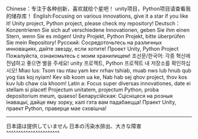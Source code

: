 Chinese：专注于各种创新，喜欢就给个星吧！
unity项目，Python项目请查看我的储存库！
English:Focusing on various innovations, give it a star if you like it!
Unity project, Python project, please check my repository!
Deutsch：Konzentrieren Sie sich auf verschiedene Innovationen, geben Sie ihm einen Stern, wenn Sie es mögen!
Unity Projekt, Python Projekt, bitte überprüfen Sie mein Repository!
Русский: Сосредоточьтесь на различных инновациях, дайте звезду, если хотите! 
 Проект Unity, Python Project Пожалуйста, ознакомьтесь с моим хранилищем!
 조선문/한국어: 각종 혁신에 전념하고 좋으면 별을 주세요!
unity 프로젝트, Python 프로젝트 내 저장소를 확인하십시오!
Miao lus: Tsom rau ntau yam kev nrhav tshiab, muab nws lub hnub qub yog tias koj nyiam!
Kev sib koom ua ke, Nab hab sej qhov project, thov kos kuv lub chaw cia khoom!
Latin a: Focus super diversas innovationes, date ei stellam si placet!
Projectum unitatem, projectum Python, proba depositorium meum, quaeso!
Беларусійская: Сцісніцеся на розныя інавацыі, дайце яму зорку, калі гэта вам падабаецца!
Праект Unity, праект Python, праверце мае сховішча!
______________________
日本語は提供していません
日本の汚染水排出、大きな障害
^^^^^^^^^^^^^^^^^^^^^^
